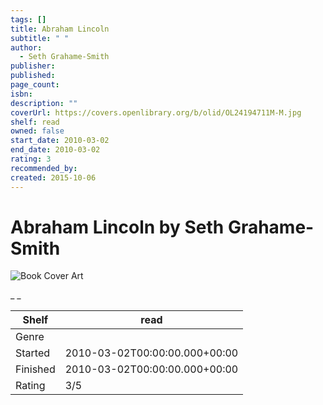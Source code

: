 ```yaml
---
tags: []
title: Abraham Lincoln
subtitle: " "
author:
  - Seth Grahame-Smith
publisher: 
published: 
page_count: 
isbn: 
description: ""
coverUrl: https://covers.openlibrary.org/b/olid/OL24194711M-M.jpg
shelf: read
owned: false
start_date: 2010-03-02
end_date: 2010-03-02
rating: 3
recommended_by: 
created: 2015-10-06
---
```


# Abraham Lincoln by Seth Grahame-Smith

![Book Cover Art](https://covers.openlibrary.org/b/olid/OL24194711M-M.jpg)

_ _

| Shelf | read |
| --- | --- |
| Genre |  |
| Started | 2010-03-02T00:00:00.000+00:00 |
| Finished | 2010-03-02T00:00:00.000+00:00 |
| Rating | 3/5 |

